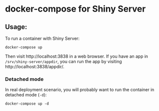 # docker-compose for Shiny Server

## Usage:

To run a container with Shiny Server:

```commandline
docker-compose up
```

Then visit http://localhost:3838 in a web browser. If you have an app in 
`/srv/shiny-server/appdir`, you can run the app by visiting 
http://localhost:3838/appdir/.

### Detached mode

In real deployment scenario, you will probably want to run the container in
detached mode (`-d`):

```commandline
docker-compose up -d
```

